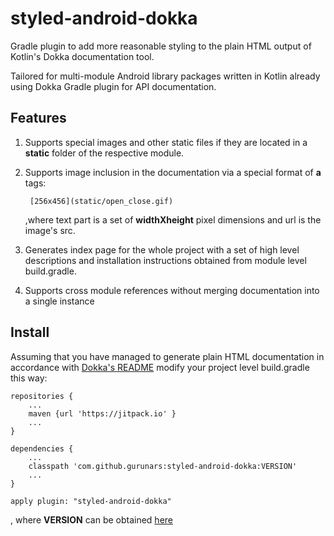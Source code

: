 # styled-android-dokka

Gradle plugin to add more reasonable styling to the plain HTML output of Kotlin's Dokka
documentation tool.

Tailored for multi-module Android library packages written in Kotlin already using Dokka Gradle
plugin for API documentation.

## Features

1. Supports special images and other static files if they are located in a **static** folder
   of the respective module.
1. Supports image inclusion in the documentation via a special format of **a** tags:

        [256x456](static/open_close.gif)

   ,where text part is a set of **widthXheight** pixel dimensions and url is the image's src.

1. Generates index page for the whole project with a set of high level descriptions and installation
   instructions obtained from module level build.gradle.
1. Supports cross module references without merging documentation into a single instance

## Install

Assuming that you have managed to generate plain HTML documentation in accordance with
[Dokka's README](https://github.com/Kotlin/dokka) modify your project level build.gradle this way:

    repositories {
        ...
        maven {url 'https://jitpack.io' }
        ...
    }

    dependencies {
        ...
        classpath 'com.github.gurunars:styled-android-dokka:VERSION'
        ...
    }

    apply plugin: "styled-android-dokka"

, where **VERSION** can be obtained [here](https://jitpack.io/#gurunars/styled-android-dokka)
